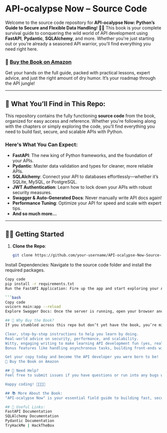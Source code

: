 # API-ocalypse Now – Source Code

Welcome to the source code repository for **API-ocalypse Now: Python’s Guide to Secure and Flexible Data Handling**! 🐍🎉 This book is your complete survival guide to conquering the wild world of API development using **FastAPI**, **Pydantic**, **SQLAlchemy**, and more. Whether you're just starting out or you’re already a seasoned API warrior, you'll find everything you need right here.

### 📘 [Buy the Book on Amazon](https://www.amazon.com/your-book-link-here)  
Get your hands on the full guide, packed with practical lessons, expert advice, and just the right amount of dry humor. It’s your roadmap through the API jungle!

---

## 🚀 What You’ll Find in This Repo:
This repository contains the fully functioning **source code** from the book, organized for easy access and reference. Whether you're following along with the chapters or simply exploring the code, you’ll find everything you need to build fast, secure, and scalable APIs with Python.

### Here's What You Can Expect:
- **FastAPI**: The new king of Python frameworks, and the foundation of your APIs.
- **Pydantic**: Master data validation and types for cleaner, more reliable APIs.
- **SQLAlchemy**: Connect your API to databases effortlessly—whether it’s SQLite, MySQL, or PostgreSQL.
- **JWT Authentication**: Learn how to lock down your APIs with robust security measures.
- **Swagger & Auto-Generated Docs**: Never manually write API docs again!
- **Performance Tuning**: Optimize your API for speed and scale with expert tips.
- **And so much more…**

---

## 🧑‍💻 Getting Started

1. **Clone the Repo**:
   ```bash
   git clone https://github.com/your-username/API-ocalypse-Now-Source-Code.git
Install Dependencies: Navigate to the source code folder and install the required packages.

```bash
Copy code
pip install -r requirements.txt
Run the FastAPI Application: Fire up the app and start exploring your API with Swagger docs!

```bash
Copy code
uvicorn main:app --reload
Explore Swagger Docs: Once the server is running, open your browser and go to http://127.0.0.1:8000/docs to explore the API documentation.

## 🤔 Why Buy the Book?
If you stumbled across this repo but don’t yet have the book, you’re missing out! API-ocalypse Now is more than just code. It's your personal guide through the complexities of building modern APIs:

Clear, step-by-step instructions to help you learn by doing.
Real-world advice on security, performance, and scalability.
Witty, engaging writing to make learning API development fun (yes, really).
Bonus features like handling asynchronous tasks, building front-ends with Jinja2, and much more.

Get your copy today and become the API developer you were born to be!
📘 Buy the Book on Amazon

## 💬 Need Help?
Feel free to submit issues if you have questions or run into any bugs with the source code. We’re all in this jungle together!

Happy coding! 👨‍💻👩‍💻

## 📚 More About the Book:
"API-ocalypse Now" is your essential field guide to building fast, secure, and flexible APIs with Python. Whether you're looking to up your FastAPI game, understand complex data validation, or secure your APIs with industry best practices, this book has you covered.

## 🔗 Useful Links:
FastAPI Documentation
SQLAlchemy Documentation
Pydantic Documentation
TryHackMe | HackTheBox

